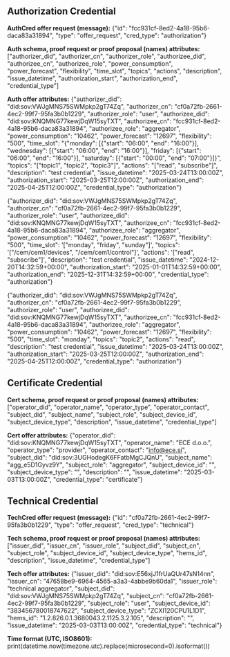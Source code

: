## Authorization Credential

**AuthCred offer request (message):** {"id": "fcc931cf-8ed2-4a18-95b6-daca83a31894", "type": "offer_request", "cred_type": "authorization"}

**Auth schema, proof request or proof proposal (names) attributes:** 
["authorizer_did", "authorizer_cn", "authorizer_role", "authorizee_did", "authorizee_cn", "authorizee_role", "power_consumption", "power_forecast", "flexibility", "time_slot", "topics", "actions", "description", "issue_datetime", "authorization_start", "authorization_end", "credential_type"]

**Auth offer attributes:** 
{"authorizer_did": "did:sov:VWJgMNS75SWMpkp2gT74Zq", "authorizer_cn": "cf0a72fb-2661-4ec2-99f7-95fa3b0b1229", "authorizer_role": "user", "authorizee_did": "did:sov:KNQMNG77kewjDqW15syTXT", "authorizee_cn": "fcc931cf-8ed2-4a18-95b6-daca83a31894", "authorizee_role": "aggregator", "power_consumption": "10462", "power_forecast": "12697", "flexibility": "500", "time_slot": "{"monday": [{"start": "06:00", "end": "16:00"}], "wednesday": [{"start": "06:00", "end": "16:00"}], "friday": [{"start": "06:00", "end": "16:00"}], "saturday": [{"start": "00:00", "end": "07:00"}]}", "topics": "["topic1", "topic2", "topic3"]", "actions": "["read", "subscribe"]", "description": "test credential", "issue_datetime": "2025-03-24T13:00:00Z", "authorization_start": "2025-03-25T12:00:00Z", "authorization_end": "2025-04-25T12:00:00Z", "credential_type": "authorization"}

{"authorizer_did": "did:sov:VWJgMNS75SWMpkp2gT74Zq", "authorizer_cn": "cf0a72fb-2661-4ec2-99f7-95fa3b0b1229", "authorizer_role": "user", "authorizee_did": "did:sov:KNQMNG77kewjDqW15syTXT", "authorizee_cn": "fcc931cf-8ed2-4a18-95b6-daca83a31894", "authorizee_role": "aggregator", "power_consumption": "10462", "power_forecast": "12697", "flexibility": "500", "time_slot": '[\"monday\", \"friday\", \"sunday\"]', "topics": '[\"/cem/cem1/devices\", \"/cem/cem1/control\"]', "actions": '[\"read\", \"subscribe\"]', "description": "test credential", "issue_datetime": "2024-12-20T14:32:59+00:00", "authorization_start": "2025-01-01T14:32:59+00:00", "authorization_end": "2025-12-31T14:32:59+00:00", "credential_type": "authorization"}

{"authorizer_did": "did:sov:VWJgMNS75SWMpkp2gT74Zq", "authorizer_cn": "cf0a72fb-2661-4ec2-99f7-95fa3b0b1229", "authorizer_role": "user", "authorizee_did": "did:sov:KNQMNG77kewjDqW15syTXT", "authorizee_cn": "fcc931cf-8ed2-4a18-95b6-daca83a31894", "authorizee_role": "aggregator", "power_consumption": "10462", "power_forecast": "12697", "flexibility": "500", "time_slot": "monday", "topics": "topic2", "actions": "read", "description": "test credential", "issue_datetime": "2025-03-24T13:00:00Z", "authorization_start": "2025-03-25T12:00:00Z", "authorization_end": "2025-04-25T12:00:00Z", "credential_type": "authorization"}

## Certificate Credential

**Cert schema, proof request or proof proposal (names) attributes:** ["operator_did", "operator_name", "operator_type", "operator_contact", "subject_did", "subject_name", "subject_role", "subject_device_id", "subject_device_type", "description", "issue_datetime", "credential_type"]

**Cert offer attributes:** {"operator_did": "did:sov:KNQMNG77kewjDqW15syTXT", "operator_name": "ECE d.o.o.", "operator_type": "provider", "operator_contact": "info@ece.si", "subject_did": "did:sov:3UGHodegK6FFatbMgCJQnU", "subject_name": "agg_e5D1Gyvz9Y", "subject_role": "aggregator", "subject_device_id": "", "subject_device_type": "", "description": "", "issue_datetime": "2025-03-03T13:00:00Z", "credential_type": "certificate"}

## Technical Credential

**TechCred offer request (message):** {"id": "cf0a72fb-2661-4ec2-99f7-95fa3b0b1229", "type": "offer_request", "cred_type": "technical"}

**Tech schema, proof request or proof proposal (names) attributes:** 
["issuer_did", "issuer_cn", "issuer_role", "subject_did", "subject_cn", "subject_role", "subject_device_id", "subject_device_type", "hems_id", "description", "issue_datetime", "credential_type"]

**Tech offer attributes:** {"issuer_did": "did:sov:E56xjJ1frUaQUr47sN14nn", "issuer_cn": "47658be9-6964-4565-a3a3-4abbe9b60da1", "issuer_role": "technical aggregator", "subject_did": "did:sov:VWJgMNS75SWMpkp2gT74Zq", "subject_cn": "cf0a72fb-2661-4ec2-99f7-95fa3b0b1229", "subject_role": "user", "subject_device_id": "383456780018747622", "subject_device_type": "ZCXI120CPU1L1D1", "hems_id": "1.2.826.0.1.3680043.2.1125.3.2.105", "description": "", "issue_datetime": "2025-03-03T13:00:00Z", "credential_type": "technical"}

**Time format (UTC, ISO8601):**
print(datetime.now(timezone.utc).replace(microsecond=0).isoformat())